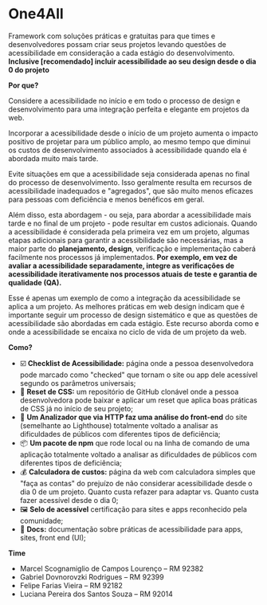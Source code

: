 # One4All

Framework com soluções práticas e gratuitas para que times e desenvolvedores possam criar seus projetos levando questões de acessibilidade em consideração a cada estágio do desenvolvimento. **Inclusive [recomendado] incluir acessibilidade ao seu design desde o dia 0 do projeto**

**Por que?**

Considere a acessibilidade no início e em todo o processo de design e desenvolvimento para uma integração perfeita e elegante em projetos da web. 

Incorporar a acessibilidade desde o início de um projeto aumenta o impacto positivo de projetar para um público amplo, ao mesmo tempo que diminui os custos de desenvolvimento associados à acessibilidade quando ela é abordada muito mais tarde. 

Evite situações em que a acessibilidade seja considerada apenas no final do processo de desenvolvimento. Isso geralmente resulta em recursos de acessibilidade inadequados e "agregados", que são muito menos eficazes para pessoas com deficiência e menos benéficos em geral.

Além disso, esta abordagem - ou seja, para abordar a acessibilidade mais tarde e no final de um projeto - pode resultar em custos adicionais. Quando a acessibilidade é considerada pela primeira vez em um projeto, algumas etapas adicionais para garantir a acessibilidade são necessárias, mas a maior parte do **planejamento, design**, verificação e implementação caberá facilmente nos processos já implementados. **Por exemplo, em vez de avaliar a acessibilidade separadamente, integre as verificações de acessibilidade iterativamente nos processos atuais de teste e garantia de qualidade (QA).** 

Esse é apenas um exemplo de como a integração da acessibilidade se aplica a um projeto. As melhores práticas em web design indicam que é importante seguir um processo de design sistemático e que as questões de acessibilidade são abordadas em cada estágio. Este recurso aborda como e onde a acessibilidade se encaixa no ciclo de vida de um projeto da web.

**Como?**

- ☑️ **Checklist de Acessibilidade:** página onde a pessoa desenvolvedora pode marcado como "checked"  que tornam o site ou app dele acessível segundo os parâmetros universais;
- 🤍 **Reset de CSS:** um repositório de GitHub clonável onde a pessoa desenvolvedora pode baixar e aplicar um reset que aplica boas práticas de CSS já no início de seu projeto;
- 🧪 **Um Analizador que via HTTP faz uma análise do front-end** do site (semelhante ao Lighthouse) totalmente voltado a analisar as dificuldades de públicos com diferentes tipos de deficiência;
- 📦 **Um pacote de npm** que rode local ou na linha de comando de uma aplicação totalmente voltado a analisar as dificuldades de públicos com diferentes tipos de deficiência;
- 💰 **Calculadora de custos:** página da web com calculadora simples que "faça as contas" do prejuízo de não considerar acessibilidade desde o dia 0 de um projeto. Quanto custa refazer para adaptar vs. Quanto custa fazer acessível desde o dia 0;
- 🖼️ **Selo de acessível** certificação para sites e apps reconhecido pela comunidade;
- 📂 **Docs:** documentação sobre práticas de acessibilidade para apps, sites, front end (UI);



**Time**

- Marcel Scognamiglio de Campos Lourenço – RM 92382
- Gabriel Dovnorovzki Rodrigues – RM 92399
- Felipe Farias Vieira – RM 92182
- Luciana Pereira dos Santos Souza – RM 92014


